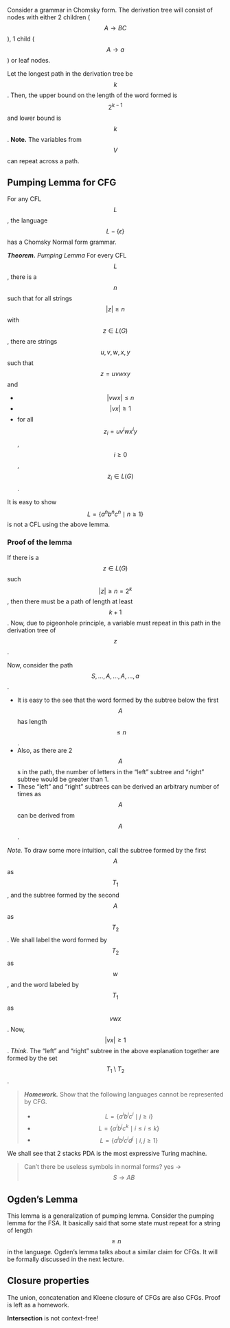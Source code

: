 <!-- # Lecture 15

> `03-02-22` -->

Consider a grammar in Chomsky form. The derivation tree will consist of nodes with either 2 children ($$A \to BC$$), 1 child ($$A \to a$$) or leaf nodes. 

Let the longest path in the derivation tree be $$k$$. Then, the upper bound on the length of the word formed is $$2^{k - 1}$$ and lower bound is $$k$$. **Note.** The variables from $$V$$ can repeat across a path.

## Pumping Lemma for CFG

For any CFL $$L$$, the language $$L - \{\epsilon \}$$ has a Chomsky Normal form grammar. 

***Theorem.*** *Pumping Lemma* For every CFL $$L$$, there is a $$n$$ such that for all strings $$\vert z \vert \geq n$$ with $$z \in L(G)$$, there are strings $$u, v, w, x, y$$ such that $$z = uvwxy$$ and

- $$\vert vwx \vert \leq n$$
- $$\vert vx \vert \geq 1$$
- for all $$z_i = u v^iwx^iy$$, $$i \geq 0$$, $$z_i \in L(G)$$.

It is easy to show $$L = \{a^nb^nc^n \mid n \geq 1\}$$ is not a CFL using the above lemma.

### Proof of the lemma

If there is a $$z \in L(G)$$ such $$\vert z \vert \geq n = 2^k$$, then there must be a path of length at least $$k + 1$$. Now, due to pigeonhole principle, a variable must repeat in this path in the derivation tree of $$z$$. 

Now, consider the path $$S, \dots, A, \dots, A, \dots, a$$. 

- It is easy to the see that the word formed by the subtree below the first $$A$$ has length $$\leq n$$.
- Also, as there are 2 $$A$$s in the path, the number of letters in the “left” subtree and “right” subtree would be greater than 1.
- These “left” and “right” subtrees can be derived an arbitrary number of times as $$A$$ can be derived from $$A$$.

*Note.* To draw some more intuition, call the subtree formed by the first $$A$$ as $$T_1$$, and the subtree formed by the second $$A$$ as $$T_2$$. We shall label the word formed by $$T_2$$ as $$w$$, and the word labeled by $$T_1$$ as $$vwx$$.  Now, $$\vert vx \vert \geq 1$$. *Think.* The “left” and “right” subtree in the above explanation together are formed by the set $$T_1 \setminus T_2$$.

> ***Homework.*** Show that the following languages cannot be represented by CFG.
>
> - $$L = \{a^ib^ic^i \mid j \geq i\}$$
> - $$L = \{a^ib^jc^k \mid i \leq i \leq k\}$$
> - $$L = \{a^ib^jc^id^j \mid i, j \geq 1\}$$

We shall see that 2 stacks PDA is the most expressive Turing machine.

> Can’t there be useless symbols in normal forms? yes -> $$S \to AB$$

## Ogden’s Lemma

This lemma is a generalization of pumping lemma. Consider the pumping lemma for the FSA. It basically said that some state must repeat for a string of length $$\geq n$$ in the language. Ogden’s lemma talks about a similar claim for CFGs. It will be formally discussed in the next lecture.

## Closure properties

The union, concatenation and Kleene closure of CFGs are also CFGs. Proof is left as a homework.

**Intersection** is not context-free!